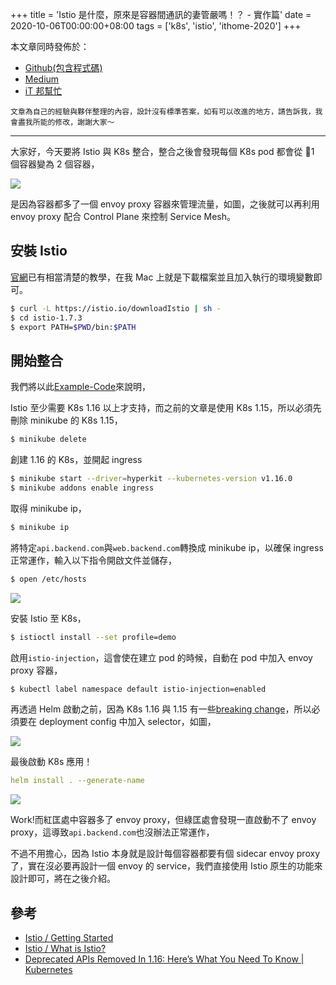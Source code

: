 +++
title = 'Istio 是什麼，原來是容器間通訊的妻管嚴嗎！？ - 實作篇'
date = 2020-10-06T00:00:00+08:00
tags = ['k8s', 'istio', 'ithome-2020']
+++

本文章同時發佈於：

- [Github(包含程式碼)](https://github.com/superj80820/2020-ithelp-contest/blob/master/DAY22)
- [Medium](https://medium.com/%E9%AB%92%E6%A1%B6%E5%AD%90/day22-istio-%E6%98%AF%E4%BB%80%E9%BA%BC-%E5%8E%9F%E4%BE%86%E6%98%AF%E5%AE%B9%E5%99%A8%E9%96%93%E9%80%9A%E8%A8%8A%E7%9A%84%E5%A6%BB%E7%AE%A1%E5%9A%B4%E5%97%8E-%E5%AF%A6%E4%BD%9C%E7%AF%87-3230f841c9ae)
- [iT 邦幫忙](https://ithelp.ithome.com.tw/articles/10249647)

```
文章為自己的經驗與夥伴整理的內容，設計沒有標準答案，如有可以改進的地方，請告訴我，我會盡我所能的修改，謝謝大家～
```

---

大家好，今天要將 Istio 與 K8s 整合，整合之後會發現每個 K8s pod 都會從 1 個容器變為 2 個容器，

![](https://i.imgur.com/dXyh8GZ.png)

是因為容器都多了一個 envoy proxy 容器來管理流量，如圖，之後就可以再利用 envoy proxy 配合 Control Plane 來控制 Service Mesh。

## 安裝 Istio

[官網](https://istio.io/latest/docs/setup/getting-started/)已有相當清楚的教學，在我 Mac 上就是下載檔案並且加入執行的環境變數即可。

```bash
$ curl -L https://istio.io/downloadIstio | sh -
$ cd istio-1.7.3
$ export PATH=$PWD/bin:$PATH
```

## 開始整合

我們將以此[Example-Code](https://github.com/superj80820/2020-ithelp-contest)來說明，

Istio 至少需要 K8s 1.16 以上才支持，而之前的文章是使用 K8s 1.15，所以必須先刪除 minikube 的 K8s 1.15，

```bash
$ minikube delete
```

創建 1.16 的 K8s，並開起 ingress

```bash
$ minikube start --driver=hyperkit --kubernetes-version v1.16.0
$ minikube addons enable ingress
```

取得 minikube ip，

```bash
$ minikube ip
```

將特定`api.backend.com`與`web.backend.com`轉換成 minikube ip，以確保 ingress 正常運作，輸入以下指令開啟文件並儲存，

```bash
$ open /etc/hosts
```

![](https://i.imgur.com/mc9HuVS.png)

安裝 Istio 至 K8s，

```bash
$ istioctl install --set profile=demo
```

啟用`istio-injection`，這會使在建立 pod 的時候，自動在 pod 中加入 envoy proxy 容器，

```bash
$ kubectl label namespace default istio-injection=enabled
```

再透過 Helm 啟動之前，因為 K8s 1.16 與 1.15 有一些[breaking change](https://kubernetes.io/blog/2019/07/18/api-deprecations-in-1-16/)，所以必須要在 deployment config 中加入 selector，如圖，

![](https://i.imgur.com/IuxHnmo.png)

最後啟動 K8s 應用！

```yaml
helm install . --generate-name
```

![](https://i.imgur.com/QvobsJT.png)

Work!而紅匡處中容器多了 envoy proxy，但綠匡處會發現一直啟動不了 envoy proxy，這導致`api.backend.com`也沒辦法正常運作，

不過不用擔心，因為 Istio 本身就是設計每個容器都要有個 sidecar envoy proxy 了，實在沒必要再設計一個 envoy 的 service，我們直接使用 Istio 原生的功能來設計即可，將在之後介紹。

## 參考

- [Istio / Getting Started](https://istio.io/latest/docs/setup/getting-started/)
- [Istio / What is Istio?](https://istio.io/latest/docs/concepts/what-is-istio/)
- [Deprecated APIs Removed In 1.16: Here’s What You Need To Know | Kubernetes](https://kubernetes.io/blog/2019/07/18/api-deprecations-in-1-16/)